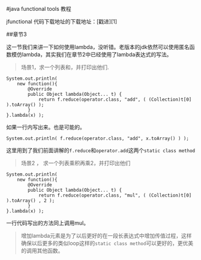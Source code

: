 #java functional tools 教程

jfunctional 代码下载地址的下载地址：[戳进][1]

##章节3

这一节我们来讲一下如何使用lambda，没听错。老版本的jdk依然可以使用匿名函数模仿lambda，其实我们在章节2中已经使用了lambda表达式的写法。

>场景1，求一个列表和，并打印出他们.
	
	System.out.println(
		new function(){
			@Override
			public Object lambda(Object... t) {
				return f.reduce(operator.class, "add", ( (Collection)t[0] ).toArray() );
			}
	}.lambda(x) );

如果一行内写出来。也是可能的。

	System.out.println( f.reduce(operator.class, "add", x.toArray() ) );

这里用到了我们前面讲解的`f.reduce`和`operator.add`这两个`static class method`

>场景2 ， 求一个列表乘积再乘2，并打印出他们


	System.out.println(
		new function(){
			@Override
			public Object lambda(Object... t) {
				return f.reduce(operator.class, "mul", ( (Collection)t[0] ).toArray() , 2 );
			}	
	}.lambda(x) );

一行代码写出的方法同上调用mul。

>增加lambda元素是为了以后更好的在一段长表达式中增加传值过程，这样确保以后更多的类似loop这样的`static class method`可以更好的，更优美的调用其他函数。